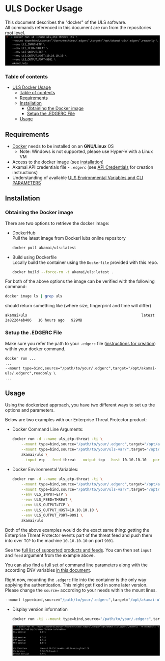 # ULS Docker Usage
This document describes the "docker" of the ULS software.  
All commands referenced in this document are run from the repositories root level.  
![img.png](images/uls_docker_etp_threat_example.png)    

### Table of contents
- [ULS Docker Usage](#uls-docker-usage)
    - [Table of contents](#table-of-contents)
  - [Requirements](#requirements)
  - [Installation](#installation)
    - [Obtaining the Docker image](#obtaining-the-docker-image)
    - [Setup the .EDGERC File](#setup-the-edgerc-file)
  - [Usage](#usage)

## Requirements
- [Docker](https://www.docker.com/) needs to be installed on an **GNU/Linux** OS
  - Note: Windows is not supported, please use Hyper-V with a Linux VM
- Access to the docker image (see [installation](#installation))
- Akamai API credentials file - `.edgerc` (see [API Credentials](AKAMAI_API_CREDENTIALS.md) for creation instructions)
- Understanding of available [ULS Environmental Variables and CLI PARAMETERS](ARGUMENTS_ENV_VARS.md)

## Installation
### Obtaining the Docker image
There are two options to retrieve the docker image:
- DockerHub  
  Pull the latest image from DockerHubs online repository  
    ```bash
    docker pull akamai/uls:latest
    ```
- Build using Dockerfile  
  Locally build the container using the `Dockerfile` provided with this repo.
  ```bash
  docker build --force-rm -t akamai/uls:latest .
  ```
For both of the above options the image can be verified with the following command:
```bash
docker image ls | grep uls
```
should return something like (where size, fingerprint and time will differ)
```text
akamai/uls                                                    latest        2a822d4ab406   16 hours ago   929MB
```
### Setup the .EDGERC File
Make sure you refer the path to your `.edgerc` file  ([instructions for creation](AKAMAI_API_CREDENTIALS.md)) within your docker command.
```text
docker run ...
...
--mount type=bind,source="/path/to/your/.edgerc",target="/opt/akamai-uls/.edgerc",readonly \
...
```

## Usage

Using the dockerized approach, you have two different ways to set up the options and parameters. 

Below are two examples with our Enterprise Threat Protector product:

- Docker Command Line Arguments:
    ```bash 
    docker run -d --name uls_etp-threat -ti \
        --mount type=bind,source="/path/to/your/.edgerc",target="/opt/akamai-uls/.edgerc",readonly \
        --mount type=bind,source="/path/to/your/uls-var/",target="/opt/akamai-uls/uls/var",readonly \
        akamai/uls \
        --input etp --feed threat --output tcp --host 10.10.10.10 --port 9091
    ```

- Docker Environmental Variables:
    ```bash 
    docker run -d --name uls_etp-threat -ti \
        --mount type=bind,source="/path/to/your/.edgerc",target="/opt/akamai-uls/.edgerc",readonly \
        --mount type=bind,source="/path/to/your/uls-var/",target="/opt/akamai-uls/uls/var",readonly \
        --env ULS_INPUT=ETP \
        --env ULS_FEED=THREAT \
        --env ULS_OUTPUT=TCP \
        --env ULS_OUTPUT_HOST=10.10.10.10 \
        --env ULS_OUTPUT_PORT=9091 \
        akamai/uls
    ```
  
Both of the above examples would do the exact same thing: getting the Enterprise Threat Protector events part of the threat feed and push them into over `TCP` to the machine `10.10.10.10` on port `9091`.

See the [full list of supported products and feeds](https://github.com/akamai/uls/blob/main/docs/LOG_OVERVIEW.md). You can then set `input` and `feed` argument from the example above.

You can also find a full set of command line parameters along with the according ENV variables [in this document](ARGUMENTS_ENV_VARS.md).

Right now, mounting the `.edgerc` file into the container is the only way applying the authentication. This might get fixed in some later version.  
Please change the `source=` according to your needs within the mount lines.
```bash
--mount type=bind,source="/path/to/your/.edgerc",target="/opt/akamai-uls/.edgerc",readonly
```

- Display version information
  ```bash
  docker run -ti --mount type=bind,source="/path/to/your/.edgerc",target="/opt/akamai-uls/.edgerc",readonly --rm akamai/uls -v
  ```
  ![img.png](images/uls_docker_version_example.png)